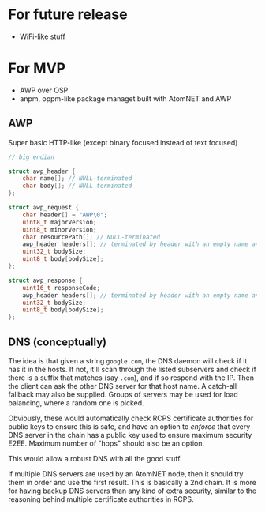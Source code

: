 # For future release

- WiFi-like stuff

# For MVP

- AWP over OSP
- anpm, oppm-like package managet built with AtomNET and AWP

## AWP

Super basic HTTP-like (except binary focused instead of text focused)

```c
// big endian

struct awp_header {
    char name[]; // NULL-terminated
    char body[]; // NULL-terminated
};

struct awp_request {
    char header[] = "AWP\0";
    uint8_t majorVersion;
    uint8_t minorVersion;
    char resourcePath[]; // NULL-terminated
    awp_header headers[]; // terminated by header with an empty name and body
    uint32_t bodySize;
    uint8_t body[bodySize];
};

struct awp_response {
    uint16_t responseCode;
    awp_header headers[]; // terminated by header with an empty name and body
    uint32_t bodySize;
    uint8_t body[bodySize];
};
```

## DNS (conceptually)

The idea is that given a string `google.com`, the DNS daemon will check if it has it in the hosts. If not, it'll scan through the listed subservers and
check if there is a suffix that matches (say `.com`), and if so respond with the IP. Then the client can ask the other DNS server for that host name.
A catch-all fallback may also be supplied. Groups of servers may be used for load balancing, where a random one is picked.

Obviously, these would automatically check RCPS certificate authorities for public keys to ensure this is safe, and have an option to *enforce* that every
DNS server in the chain has a public key used to ensure maximum security E2EE. Maximum number of "hops" should also be an option.

This would allow a robust DNS with all the good stuff.

If multiple DNS servers are used by an AtomNET node, then it should try them in order and use the first result. This is basically a 2nd chain.
It is more for having backup DNS servers than any kind of extra security, similar to the reasoning behind multiple certificate authorities in RCPS.
